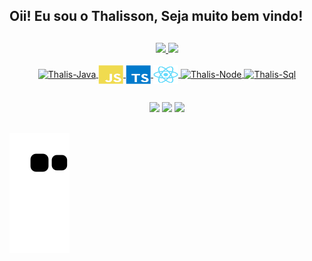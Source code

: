 ## Oii! Eu sou o Thalisson, Seja muito bem vindo!
  ##
<div align="center">
  <a href="https://github.com/Thalis1999">
  <img height="180em" src="https://github-readme-stats.vercel.app/api?username=Thalis1999&show_icons=true&theme=tokyonight&include_all_commits=true&count_private=true"/>
  <img height="180em" src="https://github-readme-stats.vercel.app/api/top-langs/?username=Thalis1999&layout=compact&langs_count=7&theme=tokyonight"/>
</div>
<div align="center" style="display: inline_block"><br>
    <img align="center" alt="Thalis-Java" height="30" width="40" 
src=https://icongr.am/devicon/java-original.svg?size=128&color=currentColor">
  <img align="center" alt="Thalis-Js" height="30" width="40" src="https://raw.githubusercontent.com/devicons/devicon/master/icons/javascript/javascript-plain.svg">
  <img align="center" alt="Thalis-Ts" height="30" width="40" src="https://raw.githubusercontent.com/devicons/devicon/master/icons/typescript/typescript-plain.svg">
  <img align="center" alt="Thalis-React" height="30" width="40" src="https://raw.githubusercontent.com/devicons/devicon/master/icons/react/react-original.svg">
  <img align="center" alt="Thalis-Node" height="30" width="40" 
src="https://icongr.am/devicon/nodejs-original.svg?size=128&color=currentColor">
    <img align="center" alt="Thalis-Sql" height="30" width="40" 
src="https://icongr.am/devicon/mysql-original.svg?size=128&color=currentColor">
</div>

  ##

<div align="center">
     <a href="https://www.instagram.com/ithalis.souza/" target="_blank"><img src="https://img.shields.io/badge/-Instagram-%23E4405F?style=for-the-badge&logo=instagram&logoColor=white" target="_blank"></a>
  <a href="occtober456@gmail.com"><img src="https://img.shields.io/badge/-Outlook-%23333?style=for-the-badge&logo=outlook&logoColor=white" target="_blank"></a>
  <a href="https://www.linkedin.com/in/thalissonsouza" target="_blank"><img src="https://img.shields.io/badge/-LinkedIn-%230077B5?style=for-the-badge&logo=linkedin&logoColor=white" target="_blank"></a> 
</div>        

  ##
  
 ![Snake animation](https://github.com/Thalis1999/Thalis1999/blob/output/github-contribution-grid-snake.svg)

